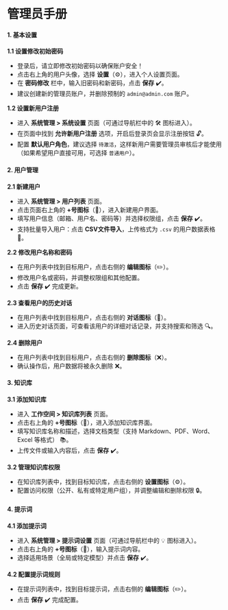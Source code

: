 # 管理员手册



#### **1. 基本设置**

**1.1 设置修改初始密码**

* 登录后，请立即修改初始密码以确保账户安全！
* 点击右上角的用户头像，选择 **设置**（⚙️），进入个人设置页面。
* 在 **密码修改** 栏中，输入旧密码和新密码，点击 **保存** ✔️。
* 建议创建新的管理员账户，并删除预制的 `admin@admin.com` 账户。

**1.2 设置新用户注册**

* 进入 **系统管理 > 系统设置** 页面（可通过导航栏中的 🛠️ 图标进入）。
* 在页面中找到 **允许新用户注册** 选项，开启后登录页会显示注册按钮 🔓。
* 配置 **默认用户角色**，建议选择 `待激活`，这样新用户需要管理员审核后才能使用（如果希望用户直接可用，可选择 `普通用户`）。

#### **2. 用户管理**

**2.1 新建用户**

* 进入 **系统管理 > 用户列表** 页面。
* 点击页面右上角的 **+号图标**（👥），进入新建用户界面。
* 填写用户信息（邮箱、用户名、密码等）并选择权限组，点击 **保存** ✔️。
* 支持批量导入用户：点击 **CSV文件导入**，上传格式为 `.csv` 的用户数据表格 📁。

**2.2 修改用户名称和密码**

* 在用户列表中找到目标用户，点击右侧的 **编辑图标**（✏️）。
* 修改用户名或密码，并调整权限组和其他配置。
* 点击 **保存** ✔️ 完成更新。

**2.3 查看用户的历史对话**

* 在用户列表中找到目标用户，点击右侧的 **对话图标**（💬）。
* 进入历史对话页面，可查看该用户的详细对话记录，并支持搜索和筛选 🔍。

**2.4 删除用户**

* 在用户列表中找到目标用户，点击右侧的 **删除图标**（❌）。
* 确认操作后，用户数据将被永久删除 ❌。

#### **3. 知识库**

**3.1 添加知识库**

* 进入 **工作空间 > 知识库列表** 页面。
* 点击右上角的 **+号图标**（📁），进入添加知识库界面。
* 填写知识库名称和描述，选择文档类型（支持 Markdown、PDF、Word、Excel 等格式） 📚。
* 上传文件或输入内容后，点击 **保存** ✔️。

**3.2 管理知识库权限**

* 在知识库列表中，找到目标知识库，点击右侧的 **设置图标**（⚙️）。
* 配置访问权限（公开、私有或特定用户组），并调整编辑和删除权限 🔒。

#### **4. 提示词**

**4.1 添加提示词**

* 进入 **系统管理 > 提示词设置** 页面（可通过导航栏中的 💡 图标进入）。
* 点击右上角的 **+号图标**（📝），输入提示词内容。
* 选择适用场景（全局或特定模型）并点击 **保存** ✔️。

**4.2 配置提示词规则**

* 在提示词列表中，找到目标提示词，点击右侧的 **编辑图标**（✏️）。
* 点击 **保存** ✔️ 完成配置。
